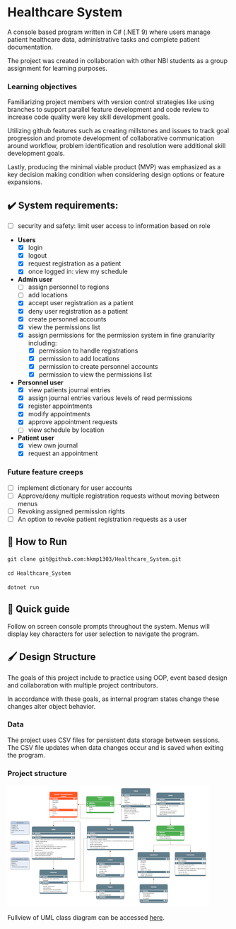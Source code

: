 # Healthcare System
A console based program written in C# (.NET 9) where users manage patient healthcare data, administrative tasks and complete patient documentation.

The project was created in collaboration with other NBI students as a group assignment for learning purposes.

### Learning objectives
Familiarizing project members with version control strategies like using branches to support parallel feature development and code review to increase code quality were key skill development goals.

Utilizing github features such as creating millstones and issues to track goal progression and promote development of collaborative communication around workflow, problem identification and resolution were additional skill development goals.

Lastly, producing the minimal viable product (MVP) was emphasized as a key decision making condition when considering design options or feature expansions.

## ✔️ System requirements:
- [ ] security and safety: limit user access to information based on role
- **Users**
  - [X] login
  - [X] logout
  - [X] request registration as a patient
  - [X] once logged in: view my schedule
- **Admin user**
  - [ ] assign personnel to regions
  - [ ] add locations
  - [X] accept user registration as a patient
  - [X] deny user registration as a patient
  - [X] create personnel accounts
  - [X] view the permissions list
  - [X] assign permissions for the permission system in fine granularity including:
    - [X] permission to handle registrations
    - [X] permission to add locations
    - [X] permission to create personnel accounts
    - [X] permission to view the permissions list
- **Personnel user**
  - [X] view patients journal entries
  - [X] assign journal entries various levels of read permissions
  - [X] register appointments
  - [X] modify appointments
  - [X] approve appointment requests
  - [ ] view schedule by location
- **Patient user**
  - [X] view own journal
  - [X] request an appointment

### Future feature creeps
- [ ] implement dictionary for user accounts
- [ ] Approve/deny multiple registration requests without moving between menus
- [ ] Revoking assigned permission rights
- [ ] An option to revoke patient registration requests as a user

## 🚀 How to Run
```
git clone git@github.com:hkmp1303/Healthcare_System.git

cd Healthcare_System

dotnet run
```

## 🦮 Quick guide
Follow on screen console prompts throughout the system. Menus will display key characters for user selection to navigate the program. 

## 🖌️ Design Structure
The goals of this project include to practice using OOP, event based design and collaboration with multiple project contributors.

In accordance with these goals, as internal program states change these changes alter object behavior.

### Data
The project uses CSV files for persistent data storage between sessions. The CSV file updates when data changes occur and is saved when exiting the program.

### Project structure
![UML Diagram of system classes](docs/uml25.png)

Fullview of UML class diagram can be accessed [here](https://www.yworks.com/yed-live/?file=https://gist.githubusercontent.com/hkmp1303/ce4ffc1ec8558003ab33a2dafa426a9b/raw/53ffb886dc941c9a6d531614947ff905c4858f30/Healthcare%20System).
